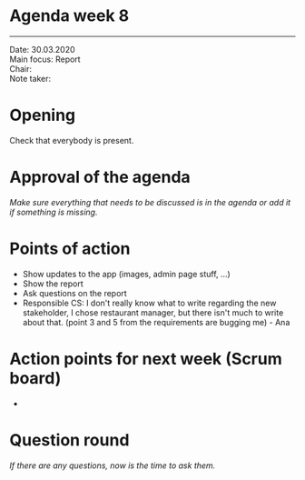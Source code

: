 # Agenda week 8
---

Date:           30.03.2020\
Main focus:     Report\
Chair:          \
Note taker:     

# Opening
Check that everybody is present.

# Approval of the agenda
*Make sure everything that needs to be discussed is in the agenda or add it if something is missing.*

# Points of action
 - Show updates to the app (images, admin page stuff, ...)
 - Show the report
 - Ask questions on the report
 - Responsible CS: I don't really know what to write regarding the new stakeholder, I chose restaurant manager, but there isn't much to write about that. (point 3 and 5 from the requirements are bugging me) - Ana
 
# Action points for next week (Scrum board)
 -
# Question round
*If there are any questions, now is the time to ask them.*
